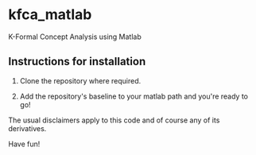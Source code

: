 # kfca_matlab

K-Formal Concept Analysis using Matlab

## Instructions for installation

1. Clone the repository where required.

2. Add the repository's baseline to your matlab path and you're ready to go!

The usual disclaimers apply to this code and of course any of its derivatives.

Have fun!


